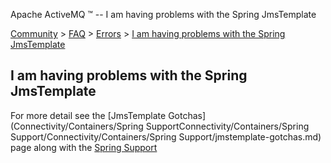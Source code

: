 Apache ActiveMQ ™ -- I am having problems with the Spring JmsTemplate 

[Community](community.md) > [FAQ](CommunityCommunity/Community/faq.md) > [Errors](Community/FAQCommunity/FAQ/Community/FAQ/errors.md) > [I am having problems with the Spring JmsTemplate](Community/FAQ/ErrorsCommunity/FAQ/Errors/Community/FAQ/Errors/i-am-having-problems-with-the-spring-jmstemplate.md)


I am having problems with the Spring JmsTemplate
------------------------------------------------

For more detail see the [JmsTemplate Gotchas](Connectivity/Containers/Spring SupportConnectivity/Containers/Spring Support/Connectivity/Containers/Spring Support/jmstemplate-gotchas.md) page along with the [Spring Support](Connectivity/Containers/spring-Community/support.md)

